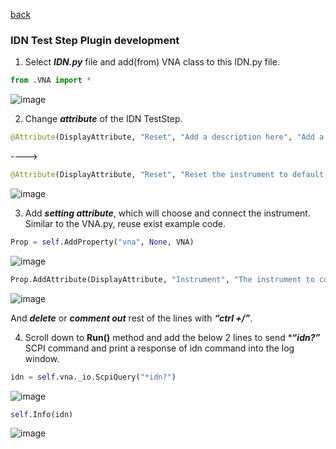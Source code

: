 [back](https://github.com/csprings/NA/blob/main/VNA.md)
### IDN Test Step Plugin development

1.	Select ***IDN.py*** file and add(from) VNA class to this IDN.py file.
```python
from .VNA import *
```
![image](https://user-images.githubusercontent.com/91975559/176617241-8ba491ad-02e1-43a2-9df1-3325823ea196.png)

2.	Change ***attribute*** of the IDN TestStep. 
```python
@Attribute(DisplayAttribute, "Reset", "Add a description here", "Add a group name here")
```
---->
```python
@Attribute(DisplayAttribute, "Reset", "Reset the instrument to default setting", "Network Analyzer") 
```
![image](https://user-images.githubusercontent.com/91975559/176617348-817a8a6a-05d3-452f-b4ed-d08e24cd0319.png)

3.  Add ***setting attribute***, which will choose and connect the instrument. Similar to the VNA.py, reuse exist example code.
```python
Prop = self.AddProperty("vna", None, VNA)
```
![image](https://user-images.githubusercontent.com/91975559/176617531-93fdd331-f679-46e7-90ea-9f882354d38a.png)

```python
Prop.AddAttribute(DisplayAttribute, "Instrument", "The instrument to connect", "Resources")
```
![image](https://user-images.githubusercontent.com/91975559/176617622-c7eadbb1-f227-4dc2-b019-af7e0c68ea4f.png)

And ***delete*** or ***comment out*** rest of the lines with ***“ctrl +/”***.

4.	Scroll down to **Run()** method and add the below 2 lines to send ***“*idn?”*** SCPI command and print a response of idn command into the log window.
```python
idn = self.vna._io.ScpiQuery("*idn?")
```
![image](https://user-images.githubusercontent.com/91975559/176618207-aaf7492a-6b2f-464d-97f0-6a6be5d31bf8.png)

```python
self.Info(idn)
```
![image](https://user-images.githubusercontent.com/91975559/176618324-6f6e7e99-0fb8-4c47-9b49-d5959a78581c.png)

